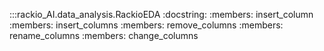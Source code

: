 :::rackio_AI.data_analysis.RackioEDA
    :docstring:
    :members: insert_column
    :members: insert_columns
    :members: remove_columns
    :members: rename_columns
    :members: change_columns